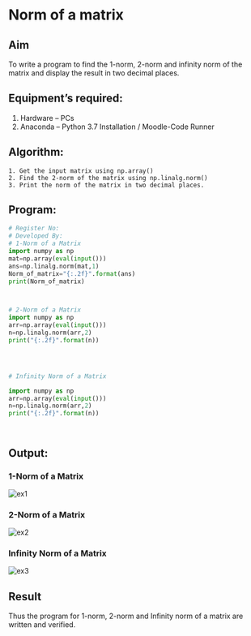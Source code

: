 # Norm of a matrix
## Aim
To write a program to find the 1-norm, 2-norm and infinity norm of the matrix and display the result in two decimal places.
## Equipment’s required:
1.	Hardware – PCs
2.	Anaconda – Python 3.7 Installation / Moodle-Code Runner
## Algorithm:
	1. Get the input matrix using np.array()   
    2. Find the 2-norm of the matrix using np.linalg.norm()
	3. Print the norm of the matrix in two decimal places.
## Program:
```Python
# Register No:
# Developed By:
# 1-Norm of a Matrix
import numpy as np
mat=np.array(eval(input()))
ans=np.linalg.norm(mat,1)
Norm_of_matrix="{:.2f}".format(ans)
print(Norm_of_matrix)



# 2-Norm of a Matrix
import numpy as np
arr=np.array(eval(input()))
n=np.linalg.norm(arr,2)
print("{:.2f}".format(n))




# Infinity Norm of a Matrix

import numpy as np
arr=np.array(eval(input()))
n=np.linalg.norm(arr,2)
print("{:.2f}".format(n))




```
## Output:
### 1-Norm of a Matrix

![ex1](https://user-images.githubusercontent.com/121303741/215315132-00810218-bc46-4e2e-9280-fc94c8862a5b.png)

### 2-Norm of a Matrix

![ex2](https://user-images.githubusercontent.com/121303741/215315140-c60d8943-479b-4443-a667-778b08725eac.png)

### Infinity Norm of a Matrix
![ex3](https://user-images.githubusercontent.com/121303741/215315150-b9a71e84-942a-4737-8d68-8dfd37447a32.png)


## Result
Thus the program for 1-norm, 2-norm and Infinity norm of a matrix are written and verified.
